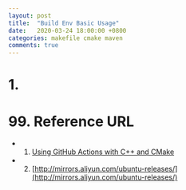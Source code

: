 ```yaml
---
layout: post 
title:  "Build Env Basic Usage"
date:   2020-03-24 18:00:00 +0800
categories: makefile cmake maven
comments: true
---
```


# 1. 

# 99. Reference URL

* 1) [Using GitHub Actions with C++ and CMake](https://cristianadam.eu/20191222/using-github-actions-with-c-plus-plus-and-cmake/)
* 2) [http://mirrors.aliyun.com/ubuntu-releases/](http://mirrors.aliyun.com/ubuntu-releases/)



